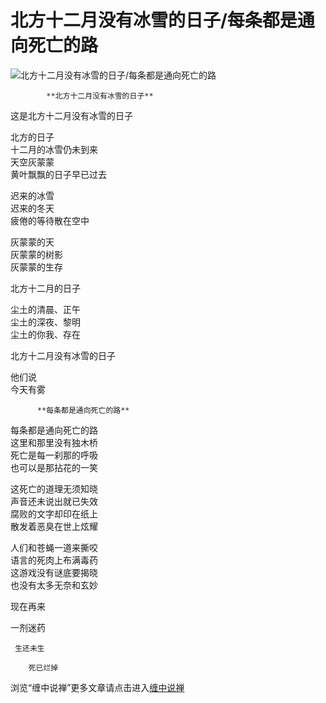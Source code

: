 北方十二月没有冰雪的日子/每条都是通向死亡的路
====

			

                                                                    

![北方十二月没有冰雪的日子/每条都是通向死亡的路](http://simg.sinajs.cn/blog7style/images/common/sg_trans.gif)

                                                                    

                                                                      
            **北方十二月没有冰雪的日子**

这是北方十二月没有冰雪的日子

北方的日子  
十二月的冰雪仍未到来  
天空灰蒙蒙  
黄叶飘飘的日子早已过去

迟来的冰雪  
迟来的冬天  
疲倦的等待散在空中

灰蒙蒙的天  
灰蒙蒙的树影  
灰蒙蒙的生存

北方十二月的日子

尘土的清晨、正午  
尘土的深夜、黎明  
尘土的你我、存在

北方十二月没有冰雪的日子

他们说  
今天有雾

          **每条都是通向死亡的路**

每条都是通向死亡的路  
这里和那里没有独木桥  
死亡是每一刹那的呼吸  
也可以是那拈花的一笑

这死亡的道理无须知晓  
声音还未说出就已失效  
腐败的文字却印在纸上  
散发着恶臭在世上炫耀

人们和苍蝇一道来撕咬  
语言的死肉上布满毒药  
这游戏没有谜底要揭晓  
也没有太多无奈和玄妙

现在再来

  一剂迷药

     生还未生

        死已烂掉

浏览“缠中说禅”更多文章请点击进入[缠中说禅](http://blog.sina.com.cn/m/chzhshch)
